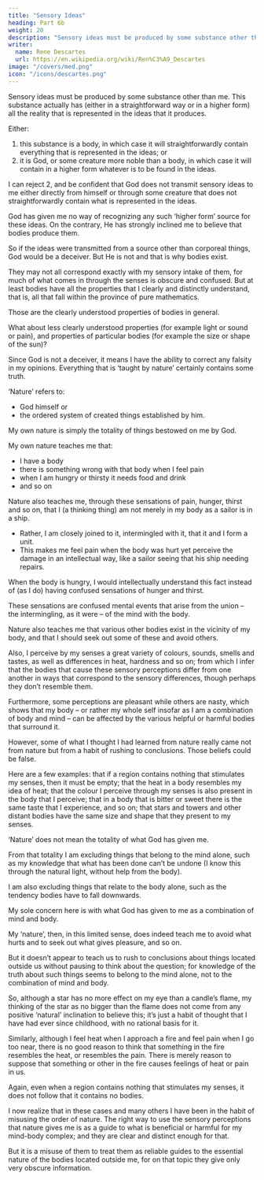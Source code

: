 ```yaml
---
title: "Sensory Ideas"
heading: Part 6b
weight: 20
description: "Sensory ideas must be produced by some substance other than me. This substance actually has (either in a straightforward way or in a higher form) all the reality that is represented in the ideas that it produces."
writer:
  name: Rene Descartes
  url: https://en.wikipedia.org/wiki/Ren%C3%A9_Descartes
image: "/covers/med.png"
icon: "/icons/descartes.png"
---
```




Sensory ideas must be produced by some substance other than me. This substance actually has (either in a straightforward way or in a higher form) all the reality that is represented in the ideas that it produces.

Either:

1. this substance is a body, in which case it will straightforwardly contain everything that is represented in the ideas; or 
2. it is God, or some creature more noble than a body, in which case it will contain in a higher form whatever is to be found in the ideas.

I can reject 2, and be confident that God does not transmit sensory ideas to me either directly from himself or through some creature that does not straightforwardly contain what is represented in the ideas. 

God has given me no way of recognizing any such ‘higher form’ source for these ideas. On the contrary, He has strongly inclined me to believe that bodies produce them. 

So if the ideas were transmitted from a source other than corporeal things, God would be a deceiver. But He is not and that is why bodies exist. 

They may not all correspond exactly with my sensory intake of them, for much of what comes in through the senses is obscure and confused. But at least bodies have all the properties that I clearly and distinctly understand, that is, all that fall within the province of pure mathematics.

Those are the clearly understood properties of bodies in general. 

What about less clearly understood properties (for example light or sound or pain), and properties of particular bodies (for example the size or shape of the sun)? 

<!-- Although there is much doubt and uncertainty about them, I have a sure hope that I can reach the truth even in these matters.  -->

Since God is not a deceiver, it means I have the ability to correct any falsity in my opinions. Everything that is ‘taught by nature’ certainly contains some truth. 

‘Nature’ refers to:
- God himself or
- the ordered system of created things established by him. 

My own nature is simply the totality of things bestowed on me by God.

My own nature teaches me that:
- I have a body
- there is something wrong with that body when I feel pain
- when I am hungry or thirsty it needs food and drink
- and so on

<!-- So I shouldn’t doubt that there is some truth in this. -->

Nature also teaches me, through these sensations of pain, hunger, thirst and so on, that I (a thinking thing) am not merely in my body as a sailor is in a ship. 
- Rather, I am closely joined to it,  intermingled with it, that it and I form a unit. 
- This makes me feel pain when the body was hurt yet perceive the damage in an intellectual way, like a sailor seeing that his ship needing repairs. 

When the body is hungry, I would intellectually understand this fact instead of (as I do) having confused sensations of hunger and thirst. 

These sensations are confused mental events that arise from the union – the intermingling, as it were – of the mind with the body.

Nature also teaches me that various other bodies exist in the vicinity of my body, and that I should seek out some of these and avoid others. 

Also, I perceive by my senses a great variety of colours, sounds, smells and tastes, as well as differences in heat, hardness and so on; from which I infer that the bodies that cause these sensory perceptions differ from one another in ways that correspond to the sensory differences, though perhaps they don’t resemble them. 

Furthermore, some perceptions are pleasant while others are nasty, which shows that my body – or rather my whole self insofar as I am a combination of body and mind – can be affected by the various helpful or harmful bodies that surround it.

However, some of what I thought I had learned from nature really came not from nature but from a habit of rushing to conclusions. Those beliefs could be false. 

Here are a few examples: that if a region contains nothing that stimulates my senses, then it must be empty; that the heat in a body resembles my idea of heat; that the colour I perceive through my senses is also present in the body that I perceive; that in a body that is bitter or sweet there is the same taste that I experience, and so on; that stars and towers and other distant bodies have the same size and shape that they present to my senses.

<!-- To think clearly about this matter, I need to define exactly what I mean when I say that ‘nature teaches me’ something. I am not at this point taking  -->

‘Nature’ does not mean the totality of what God has given me. 

From that totality I am excluding things that belong to the mind alone, such as my knowledge that what has been done can’t be undone (I know this through the natural light, without help from the body). 

I am also excluding things that relate to the body alone, such as the tendency bodies have to fall downwards. 

My sole concern here is with what God has given to me as a combination of mind and body.

My ‘nature’, then, in this limited sense, does indeed teach me to avoid what hurts and to seek out what gives pleasure, and so on. 

But it doesn’t appear to teach us to rush to conclusions about things located outside us without pausing to think about the question; for knowledge of the truth about such things seems to belong to the mind alone, not to the combination of mind and body. 

So, although a star has no more effect on my eye than a candle’s flame, my thinking of the star as no bigger than the flame does not come from any positive ‘natural’ inclination to believe this; it’s just a habit of thought that I have had ever since childhood, with no rational basis for it. 

Similarly, although I feel heat when I approach a fire and feel pain when I go too near, there is no good reason to think that something in the fire resembles the heat, or resembles the pain. There is merely reason to suppose that something or other in the fire causes feelings of heat or pain in us. 

Again, even when a region contains nothing that stimulates my senses, it does not follow that it contains no bodies.

I now realize that in these cases and many others I have been in the habit of misusing the order of nature. The right way to use the sensory perceptions that nature gives me is as a guide to what is beneficial or harmful for my mind-body complex; and they are clear and distinct enough for that. 

But it is a misuse of them to treat them as reliable guides to the essential nature of the bodies located outside me, for on that topic they give only very obscure information.





